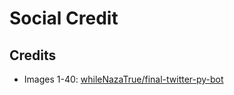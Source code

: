 # Social Credit

## Credits

- Images 1-40: [whileNazaTrue/final-twitter-py-bot](https://github.com/whileNazaTrue/final-twitter-py-bot/tree/master/images)
